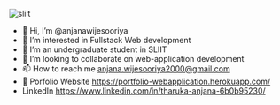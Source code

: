 
![sliit](https://user-images.githubusercontent.com/97633808/162484789-1f2facd0-b3a9-4671-a5da-36d0280e5e9c.jpg)


- 👋 Hi, I’m @anjanawijesooriya
- 👀 I’m interested in Fullstack Web development
- 🌱 I’m an undergraduate student in SLIIT
- 💞️ I’m looking to collaborate on web-application development
- 📫 How to reach me anjana.wijesooriya2000@gmail.com
- 📃 Porfolio Website https://portfolio-webapplication.herokuapp.com/
- LinkedIn https://www.linkedin.com/in/tharuka-anjana-6b0b95230/

<!---
anjanawijesooriya/anjanawijesooriya is a ✨ special ✨ repository because its `README.md` (this file) appears on your GitHub profile.
You can click the Preview link to take a look at your changes.
--->
